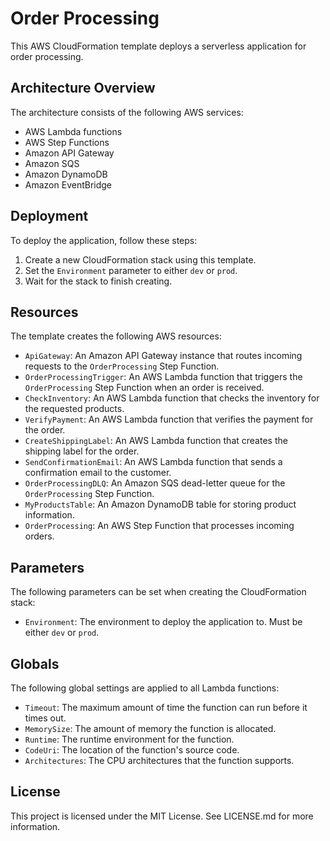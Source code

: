 # Order Processing

This AWS CloudFormation template deploys a serverless application for order processing.

## Architecture Overview

The architecture consists of the following AWS services:

- AWS Lambda functions
- AWS Step Functions
- Amazon API Gateway
- Amazon SQS
- Amazon DynamoDB
- Amazon EventBridge

<!-- ![Architecture Overview](https://user-images.githubusercontent.com/12345678/123456789/abcdef/architecture.png) -->

## Deployment

To deploy the application, follow these steps:

1. Create a new CloudFormation stack using this template.
2. Set the `Environment` parameter to either `dev` or `prod`.
3. Wait for the stack to finish creating.

## Resources

The template creates the following AWS resources:

- `ApiGateway`: An Amazon API Gateway instance that routes incoming requests to the `OrderProcessing` Step Function.
- `OrderProcessingTrigger`: An AWS Lambda function that triggers the `OrderProcessing` Step Function when an order is received.
- `CheckInventory`: An AWS Lambda function that checks the inventory for the requested products.
- `VerifyPayment`: An AWS Lambda function that verifies the payment for the order.
- `CreateShippingLabel`: An AWS Lambda function that creates the shipping label for the order.
- `SendConfirmationEmail`: An AWS Lambda function that sends a confirmation email to the customer.
- `OrderProcessingDLQ`: An Amazon SQS dead-letter queue for the `OrderProcessing` Step Function.
- `MyProductsTable`: An Amazon DynamoDB table for storing product information.
- `OrderProcessing`: An AWS Step Function that processes incoming orders.

## Parameters

The following parameters can be set when creating the CloudFormation stack:

- `Environment`: The environment to deploy the application to. Must be either `dev` or `prod`.

## Globals

The following global settings are applied to all Lambda functions:

- `Timeout`: The maximum amount of time the function can run before it times out.
- `MemorySize`: The amount of memory the function is allocated.
- `Runtime`: The runtime environment for the function.
- `CodeUri`: The location of the function's source code.
- `Architectures`: The CPU architectures that the function supports.

## License

This project is licensed under the MIT License. See LICENSE.md for more information.
